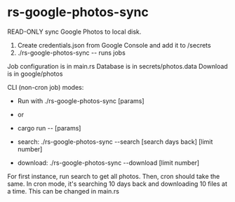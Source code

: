 # rs-google-photos-sync

READ-ONLY sync Google Photos to local disk.

1. Create credentials.json from Google Console and add it to /secrets
2. ./rs-google-photos-sync -- runs jobs

Job configuration is in main.rs
Database is in secrets/photos.data
Download is in google/photos

CLI (non-cron job) modes:

* Run with ./rs-google-photos-sync [params]
* or
* cargo run -- [params]

* search: ./rs-google-photos-sync --search [search days back] [limit number]
* download: ./rs-google-photos-sync --download [limit number]

For first instance, run search to get all photos.
Then, cron should take the same.
In cron mode, it's searching 10 days back and downloading 10 files at a time.
This can be changed in main.rs
